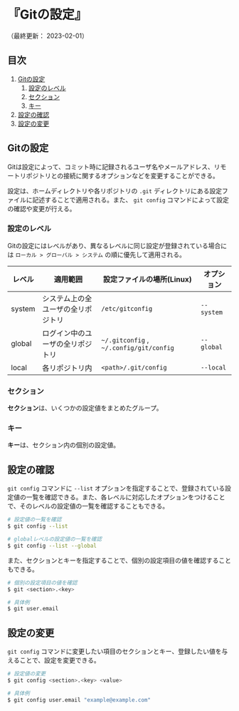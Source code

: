 # 『Gitの設定』

（最終更新： 2023-02-01）


## 目次

1. [Gitの設定](#gitの設定)
	1. [設定のレベル](#設定のレベル)
	1. [セクション](#セクション)
	1. [キー](#キー)
1. [設定の確認](#設定の確認)
1. [設定の変更](#設定の変更)


## Gitの設定

Gitは設定によって、コミット時に記録されるユーザ名やメールアドレス、リモートリポジトリとの接続に関するオプションなどを変更することができる。

設定は、ホームディレクトリや各リポジトリの `.git` ディレクトリにある設定ファイルに記述することで適用される。また、 `git config` コマンドによって設定の確認や変更が行える。

### 設定のレベル

Gitの設定にはレベルがあり、異なるレベルに同じ設定が登録されている場合には `ローカル > グローバル > システム` の順に優先して適用される。

| レベル | 適用範囲                           | 設定ファイルの場所(Linux)               | オプション |
|--------|------------------------------------|-----------------------------------------|------------|
| system | システム上の全ユーザの全リポジトリ | `/etc/gitconfig`                        | `--system` |
| global | ログイン中のユーザの全リポジトリ   | `~/.gitconfig` , `~/.config/git/config` | `--global` |
| local  | 各リポジトリ内                     | `<path>/.git/config`                    | `--local`  |

### セクション

**セクション**は、いくつかの設定値をまとめたグループ。

### キー

**キー**は、セクション内の個別の設定値。


## 設定の確認

`git config` コマンドに `--list` オプションを指定することで、登録されている設定値の一覧を確認できる。また、各レベルに対応したオプションをつけることで、そのレベルの設定値の一覧を確認することもできる。

```sh
# 設定値の一覧を確認
$ git config --list

# globalレベルの設定値の一覧を確認
$ git config --list --global
```

また、セクションとキーを指定することで、個別の設定項目の値を確認することもできる。

```sh
# 個別の設定項目の値を確認
$ git <section>.<key>

# 具体例
$ git user.email
```


## 設定の変更

`git config` コマンドに変更したい項目のセクションとキー、登録したい値を与えることで、設定を変更できる。

```sh
# 設定値の変更
$ git config <section>.<key> <value>

# 具体例
$ git config user.email "example@example.com"
```
